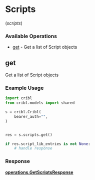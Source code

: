 # Scripts
(*scripts*)

### Available Operations

* [get](#get) - Get a list of Script objects

## get

Get a list of Script objects

### Example Usage

```python
import cribl
from cribl.models import shared

s = cribl.Cribl(
    bearer_auth="",
)


res = s.scripts.get()

if res.script_lib_entries is not None:
    # handle response
```


### Response

**[operations.GetScriptsResponse](../../models/operations/getscriptsresponse.md)**

